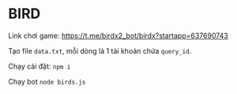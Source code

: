 # BIRD
Link chơi game: https://t.me/birdx2_bot/birdx?startapp=637690743

Tạo file `data.txt`, mỗi dòng là 1 tài khoản chứa `query_id`.

Chạy cài đặt:
`npm i`

Chạy bot
`node birds.js`
